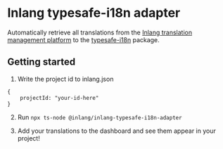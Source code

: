 # Inlang typesafe-i18n adapter

Automatically retrieve all translations from the [Inlang translation management platform](https://github.com/inlang/inlang) to the [typesafe-i18n](https://github.com/ivanhofer/typesafe-i18n) package.

## Getting started

1. Write the project id to inlang.json

```
{
    projectId: "your-id-here"
}
```

2. Run `npx ts-node @inlang/inlang-typesafe-i18n-adapter`

3. Add your translations to the dashboard and see them appear in your project!
